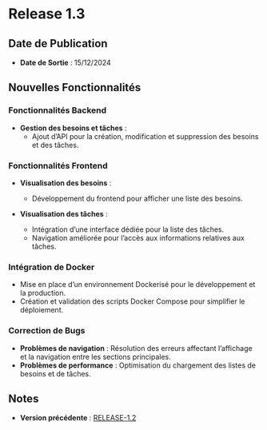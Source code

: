 # Release 1.3

## Date de Publication
- **Date de Sortie** : 15/12/2024

## Nouvelles Fonctionnalités

### Fonctionnalités Backend
- **Gestion des besoins et tâches** :
  - Ajout d’API pour la création, modification et suppression des besoins et des tâches.

### Fonctionnalités Frontend
- **Visualisation des besoins** :
  - Développement du frontend pour afficher une liste des besoins.


- **Visualisation des tâches** :
  - Intégration d’une interface dédiée pour la liste des tâches.
  - Navigation améliorée pour l’accès aux informations relatives aux tâches.

### Intégration de Docker
- Mise en place d’un environnement Dockerisé pour le développement et la production.
- Création et validation des scripts Docker Compose pour simplifier le déploiement.

### Correction de Bugs
- **Problèmes de navigation** : Résolution des erreurs affectant l’affichage et la navigation entre les sections principales.
- **Problèmes de performance** : Optimisation du chargement des listes de besoins et de tâches.


## Notes
- **Version précédente** : [RELEASE-1.2](Release1.2.md)
